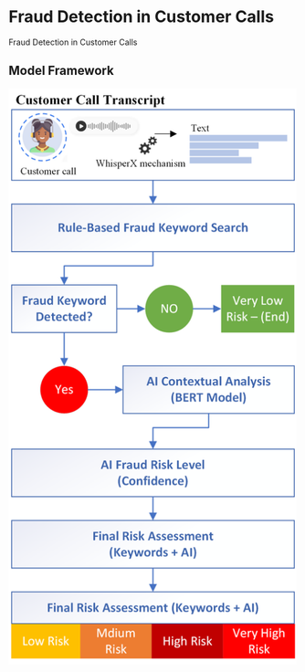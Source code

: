 # Fraud Detection in Customer Calls
Fraud Detection in Customer Calls


## Model Framework

![image](/images/fraud_system.png)
